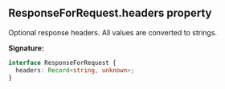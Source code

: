 ## ResponseForRequest.headers property

Optional response headers. All values are converted to strings.

**Signature:**

```typescript
interface ResponseForRequest {
  headers: Record<string, unknown>;
}
```
